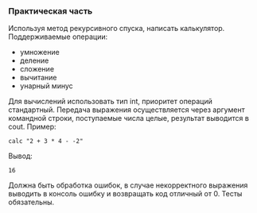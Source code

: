 ### Практическая часть


Используя метод рекурсивного спуска, написать калькулятор. Поддерживаемые операции:

- умножение
- деление
- сложение
- вычитание
- унарный минус

Для вычислений использовать тип int, приоритет операций стандартный. Передача выражения осуществляется через аргумент командной строки, поступаемые числа целые, результат выводится в cout. Пример:

```
calc "2 + 3 * 4 - -2"
```

Вывод:

```
16
```

Должна быть обработка ошибок, в случае некорректного выражения выводить в консоль ошибку и возвращать код отличный от 0. Тесты обязательны.
